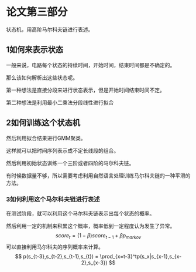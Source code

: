 # 论文第三部分

状态机，用高阶马尔科夫链进行表述。

## 1如何来表示状态

一般来说，电路每个状态的持续时间，开始时间，结束时间都是不确定的。

那么该如何解析出这些状态呢。

第一种想法是直接分段来进行状态表示，但是开始时间结束时间不定。

第二种想法是利用最小二乘法分段线性进行拟合

## 2如何训练这个状态机

然后利用拟合结果进行GMM聚类。

这样就可以把时间序列表示成不定长线段的组合。

然后利用初始状态训练一个三阶或者四阶的马尔科夫链。

有时候数据量不够，所以需要考虑利用自然语言处理训练马尔科夫链的一种平滑的方法。



### 3如何利用这个马尔科夫链进行表述

在测试阶段，就可以利用这个马尔科夫链表示出每个状态的概率。

然后利用一定的机制来积累这个概率，概率低到一定程度认为发生了异常。
$$
score_t = (1-\beta)score_{t-1}+\beta p_{markov}
$$
可以直接利用马尔科夫的序列概率来计算。
$$
p(s_{t-3},s_{t-2},s_{t-1},s_{t}) = \prod_{x=t-3}^tp(s_x|s_{x-1},s_{x-2},s_{x-3})
$$
